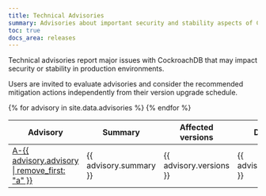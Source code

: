 ```yaml
---
title: Technical Advisories
summary: Advisories about important security and stability aspects of CockroachDB.
toc: true
docs_area: releases
---
```


Technical advisories report major issues with CockroachDB that may
impact security or stability in production environments.

Users are invited to evaluate advisories and consider the recommended
mitigation actions independently from their version upgrade schedule.

<table style=>
<colgroup>
<col style="width: 10%">
<col style="width: 50%">
<col style="width: 20%">
<col style="width: 20%">
</colgroup>
<thead>
<tr>
  <th>Advisory</th>
  <th>Summary</th>
  <th>Affected versions</th>
  <th>Date</th>
</tr>
</thead>

<tbody>
{% for advisory in site.data.advisories %}
<tr>
	<td>
		<a href="{{ advisory.advisory }}.html">A-{{ advisory.advisory | remove_first: "a" }}</a>
	</td>
	<td>{{ advisory.summary }}</td>
	<td>{{ advisory.versions }}</td>
	<td>{{ advisory.date }}</td>
</tr>
{% endfor %}
</tbody>
</table>
